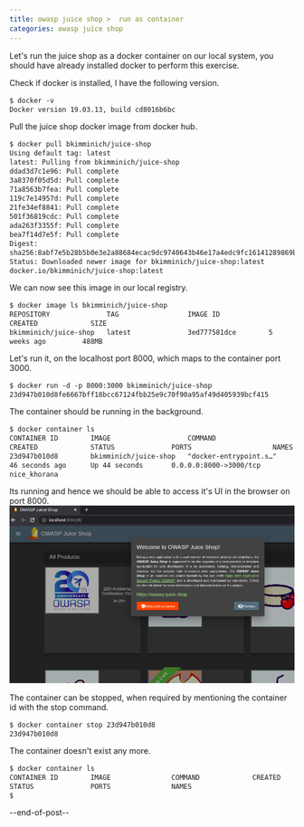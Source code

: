 ```yaml
---
title: owasp juice shop >  run as container
categories: owasp juice shop
---
```


Let's run the juice shop as a docker container on our local system, you should have already 
installed docker to perform this exercise.

Check if docker is installed, I have the following version.
```
$ docker -v
Docker version 19.03.13, build cd8016b6bc
```

Pull the juice shop docker image from docker hub.
```
$ docker pull bkimminich/juice-shop
Using default tag: latest
latest: Pulling from bkimminich/juice-shop
ddad3d7c1e96: Pull complete 
3a8370f05d5d: Pull complete 
71a8563b7fea: Pull complete 
119c7e14957d: Pull complete 
21fe34ef8841: Pull complete 
501f36819cdc: Pull complete 
ada263f3355f: Pull complete 
bea7f14d7e5f: Pull complete 
Digest: sha256:8abf7e5b28b5b0e3e2a88684ecac9dc9740643b46e17a4edc9fc16141289869b
Status: Downloaded newer image for bkimminich/juice-shop:latest
docker.io/bkimminich/juice-shop:latest
```

We can now see this image in our local registry.
```
$ docker image ls bkimminich/juice-shop
REPOSITORY              TAG                 IMAGE ID            CREATED             SIZE
bkimminich/juice-shop   latest              3ed777581dce        5 weeks ago         488MB
```

Let's run it, on the localhost port 8000, which maps to the container port 3000.
```
$ docker run -d -p 8000:3000 bkimminich/juice-shop
23d947b010d8fe6667bff18bcc67124fbb25e9c70f90a95af49d405939bcf415
```

The container should be running in the background.
```
$ docker container ls
CONTAINER ID        IMAGE                   COMMAND                  CREATED             STATUS              PORTS                    NAMES
23d947b010d8        bkimminich/juice-shop   "docker-entrypoint.s…"   46 seconds ago      Up 44 seconds       0.0.0.0:8000->3000/tcp   nice_khorana
```

Its running and hence we should be able to access it's UI in the browser on port 8000.
![OWASP Juice Shop](/assets/owasp-juice-shop-run-as-container.png)

The container can be stopped, when required by mentioning the container id with the stop command.
```
$ docker container stop 23d947b010d8
23d947b010d8
```

The container doesn't exist any more.
```
$ docker container ls
CONTAINER ID        IMAGE               COMMAND             CREATED             STATUS              PORTS               NAMES
$ 
```

--end-of-post--
